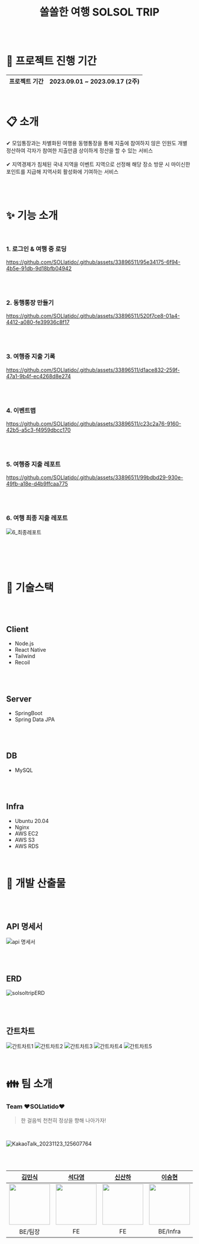<div align='center'>
  
# 쏠쏠한 여행 SOLSOL TRIP
</div>

<br/><br/>




# :date: 프로젝트 진행 기간
| 프로젝트 기간 | 2023.09.01 ~ 2023.09.17 (2주) |
| --- | --- |
<br/>

# :clipboard: 소개
✔ 모임통장과는 차별화된 여행용 동행통장을 통해 지출에 참여하지 않은 인원도 개별 정산하여 각자가 참여한 지출만큼 상이하게 정산을 할 수 있는 서비스 <br/><br/>
✔ 지역경제가 침체된 국내 지역을 이벤트 지역으로 선정해 해당 장소 방문 시 마이신한포인트를 지급해 지역사회 활성화에 기여하는 서비스

<br/>
<br/>

# :sparkles: 기능 소개

<br/>

### 1. 로그인 & 여행 중 로딩

https://github.com/SOLlatido/.github/assets/33896511/95e34175-6f94-4b5e-91db-9d18bfb04942

<br/><br/>

### 2. 동행통장 만들기

https://github.com/SOLlatido/.github/assets/33896511/520f7ce8-01a4-4412-a080-fe39936c8f17

<br/><br/>

### 3. 여행중 지출 기록

https://github.com/SOLlatido/.github/assets/33896511/d1ace832-259f-47a1-9b4f-ec4268d8e274

<br/><br/>

### 4. 이벤트맵

https://github.com/SOLlatido/.github/assets/33896511/c23c2a76-9160-42b5-a5c3-f4959dbcc170

<br/><br/>

### 5. 여행중 지출 레포트

https://github.com/SOLlatido/.github/assets/33896511/99bdbd29-930e-49fb-a18e-d4b9ffcaa775

<br/><br/>

### 6. 여행 최종 지출 레포트
![6_최종레포트](https://github.com/SOLlatido/.github/assets/33896511/315707aa-9df6-47b8-8d0f-6ff5db726d1e)

<br/><br/>

<br/>

# :wrench: 기술스택

<br/><br/>

## Client
- Node.js
- React Native
- Tailwind
- Recoil

<br/>
<br/>

## Server
- SpringBoot
- Spring Data JPA

<br/>
<br/>

## DB
- MySQL

<br/>
<br/>

## Infra
- Ubuntu 20.04
- Nginx
- AWS EC2
- AWS S3
- AWS RDS

<br/>


# :triangular_ruler: 개발 산출물

<br/><br/>

## API 명세서
![api 명세서](https://github.com/SOLlatido/.github/assets/33896511/a868ba92-33fe-46df-98cf-06731424662b)

<br/>
<br/>

## ERD
![solsoltripERD](https://github.com/SOLlatido/.github/assets/33896511/c76d6a53-d3a6-4825-b3a2-ba56d2335fd7)

<br/>
<br/>

## 간트차트
![간트차트1](https://github.com/SOLlatido/.github/assets/33896511/07c0e3c6-2b1d-4c2a-ac20-0878db305aec)
![간트차트2](https://github.com/SOLlatido/.github/assets/33896511/8c779c92-416d-4f56-889e-5fa83c503bf8)
![간트차트3](https://github.com/SOLlatido/.github/assets/33896511/242f1493-9d2d-4a78-a227-37696de876f3)
![간트차트4](https://github.com/SOLlatido/.github/assets/33896511/b6bdf1f6-c5ad-41a2-a9b6-84e37ce09679)
![간트차트5](https://github.com/SOLlatido/.github/assets/33896511/77284b08-4246-4355-b10d-8625dbfc2f2c)


<br/>

# :family: 팀 소개


### Team ❤️SOLlatido❤️
> 한 걸음씩 천천히 정상을 향해 나아가자!
<br/>

![KakaoTalk_20231123_125607764](https://github.com/SOLlatido/.github/assets/33896511/d2b41e65-3a7d-4e76-8232-734af5f7b309)

<br/><br/>

<div align="center">

|**[김민식](https://github.com/bigstar017)**|**[석다영](https://github.com/Daen12)**|**[신산하](https://github.com/SahhaShin)**|**[이승현](https://github.com/leverest96)** |
| :---------------------------------------------------------------------------------------------------------------------------: | :---------------------------------------------------------------------------------------------------------------------------: | :---------------------------------------------------------------------------------------------------------------------------: | :---------------------------------------------------------------------------------------------------------------------------: |
|  [<img src="https://avatars.githubusercontent.com/u/122500500?v=4" width="110">](https://github.com/bigstar017) | [<img src="https://avatars.githubusercontent.com/u/111489407?v=4" width="110">](https://github.com/Daen12) | [<img src="https://avatars.githubusercontent.com/u/33896511?v=4" width="110">](https://github.com/SahhaShin) | [<img src="https://avatars.githubusercontent.com/u/104187750?v=4" width="110">](https://github.com/leverest96) |
|BE/팀장|FE|FE|BE/Infra|

</div>

<br/>
